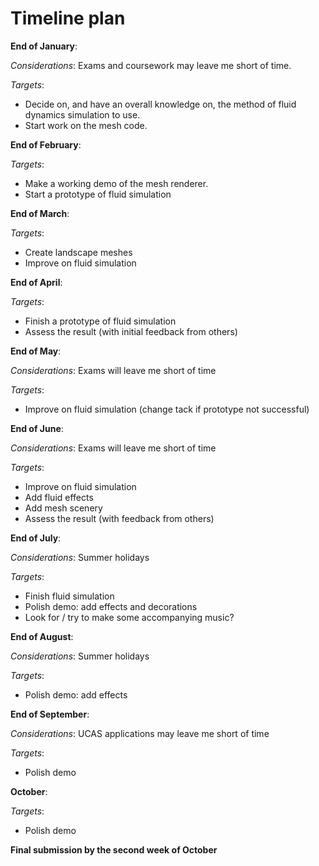 Timeline plan
=============

**End of January**:

  *Considerations*:
  Exams and coursework may leave me short of time.

  *Targets*:
  * Decide on, and have an overall knowledge on, the method of fluid dynamics simulation to use.
  * Start work on the mesh code.


**End of February**:

  *Targets*:
  * Make a working demo of the mesh renderer.
  * Start a prototype of fluid simulation


**End of March**:

  *Targets*:
  * Create landscape meshes
  * Improve on fluid simulation


**End of April**:

  *Targets*:
  * Finish a prototype of fluid simulation
  * Assess the result (with initial feedback from others)


**End of May**:

  *Considerations*:
  Exams will leave me short of time

  *Targets*:
  * Improve on fluid simulation (change tack if prototype not successful)


**End of June**:

  *Considerations*:
  Exams will leave me short of time

  *Targets*:
  * Improve on fluid simulation
  * Add fluid effects
  * Add mesh scenery
  * Assess the result (with feedback from others)


**End of July**:

  *Considerations*:
  Summer holidays

  *Targets*:
  * Finish fluid simulation
  * Polish demo: add effects and decorations
  * Look for / try to make some accompanying music?


**End of August**:

  *Considerations*:
  Summer holidays

  *Targets*:
  * Polish demo: add effects


**End of September**:

  *Considerations*:
  UCAS applications may leave me short of time

  *Targets*:
  * Polish demo


**October**:

  *Targets*:
  * Polish demo
 
**Final submission by the second week of October**
